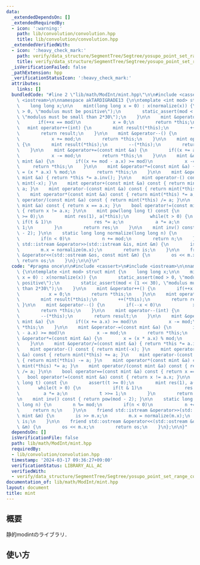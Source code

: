 ```yaml
---
data:
  _extendedDependsOn: []
  _extendedRequiredBy:
  - icon: ':warning:'
    path: lib/convolution/convolution.hpp
    title: lib/convolution/convolution.hpp
  _extendedVerifiedWith:
  - icon: ':heavy_check_mark:'
    path: verify/data_structure/SegmentTree/Segtree/yosupo_point_set_range_composite.test.cpp
    title: verify/data_structure/SegmentTree/Segtree/yosupo_point_set_range_composite.test.cpp
  _isVerificationFailed: false
  _pathExtension: hpp
  _verificationStatusIcon: ':heavy_check_mark:'
  attributes:
    links: []
  bundledCode: "#line 2 \"lib/math/ModInt/mint.hpp\"\n\n#include <cassert>\n#include\
    \ <iostream>\n\nnamespace akTARDIGRADE13 {\n\ntemplate <int mod> struct mint {\n\
    \    long long x;\n\n    mint(long long x = 0) : x(normalize(x)) {\n        static_assert(mod\
    \ > 0, \"modulus must be positive\");\n        static_assert(mod < (1 << 30),\
    \ \"modulus must be small than 2*30\");\n    }\n\n    mint &operator++() {\n \
    \       if(++x == mod)\n            x = 0;\n        return *this;\n    }\n\n \
    \   mint operator++(int) {\n        mint result(*this);\n        ++(*this);\n\
    \        return result;\n    }\n\n    mint &operator--() {\n        if(--x < 0)\n\
    \            x += mod;\n        return *this;\n    }\n\n    mint operator--(int)\
    \ {\n        mint result(*this);\n        --(*this);\n        return result;\n\
    \    }\n\n    mint &operator+=(const mint &a) {\n        if((x += a.x) >= mod)\n\
    \            x -= mod;\n        return *this;\n    }\n\n    mint &operator-=(const\
    \ mint &a) {\n        if((x += mod - a.x) >= mod)\n            x -= mod;\n   \
    \     return *this;\n    }\n\n    mint &operator*=(const mint &a) {\n        x\
    \ = (x * a.x) % mod;\n        return *this;\n    }\n\n    mint &operator/=(const\
    \ mint &a) { return *this *= a.inv(); }\n\n    mint operator-() const { return\
    \ mint(-x); }\n    mint operator+(const mint &a) const { return mint(*this) +=\
    \ a; }\n    mint operator-(const mint &a) const { return mint(*this) -= a; }\n\
    \    mint operator*(const mint &a) const { return mint(*this) *= a; }\n    mint\
    \ operator/(const mint &a) const { return mint(*this) /= a; }\n\n    bool operator==(const\
    \ mint &a) const { return x == a.x; }\n    bool operator!=(const mint &a) const\
    \ { return x != a.x; }\n\n    mint pow(long long t) const {\n        assert(t\
    \ >= 0);\n        mint res(1), a(*this);\n        while(t > 0) {\n           \
    \ if(t & 1)\n                res *= a;\n            a *= a;\n            t >>=\
    \ 1;\n        }\n        return res;\n    }\n\n    mint inv() const { return pow(mod\
    \ - 2); }\n\n    static long long normalize(long long n) {\n        n %= mod;\n\
    \        if(n < 0)\n            n += mod;\n        return n;\n    }\n\n    friend\
    \ std::istream &operator>>(std::istream &is, mint &m) {\n        is >> m.x;\n\
    \        m.x = normalize(m.x);\n        return is;\n    }\n\n    friend std::ostream\
    \ &operator<<(std::ostream &os, const mint &m) {\n        os << m.x;\n       \
    \ return os;\n    }\n};\n\n}\n"
  code: "#pragma once\n\n#include <cassert>\n#include <iostream>\n\nnamespace akTARDIGRADE13\
    \ {\n\ntemplate <int mod> struct mint {\n    long long x;\n\n    mint(long long\
    \ x = 0) : x(normalize(x)) {\n        static_assert(mod > 0, \"modulus must be\
    \ positive\");\n        static_assert(mod < (1 << 30), \"modulus must be small\
    \ than 2*30\");\n    }\n\n    mint &operator++() {\n        if(++x == mod)\n \
    \           x = 0;\n        return *this;\n    }\n\n    mint operator++(int) {\n\
    \        mint result(*this);\n        ++(*this);\n        return result;\n   \
    \ }\n\n    mint &operator--() {\n        if(--x < 0)\n            x += mod;\n\
    \        return *this;\n    }\n\n    mint operator--(int) {\n        mint result(*this);\n\
    \        --(*this);\n        return result;\n    }\n\n    mint &operator+=(const\
    \ mint &a) {\n        if((x += a.x) >= mod)\n            x -= mod;\n        return\
    \ *this;\n    }\n\n    mint &operator-=(const mint &a) {\n        if((x += mod\
    \ - a.x) >= mod)\n            x -= mod;\n        return *this;\n    }\n\n    mint\
    \ &operator*=(const mint &a) {\n        x = (x * a.x) % mod;\n        return *this;\n\
    \    }\n\n    mint &operator/=(const mint &a) { return *this *= a.inv(); }\n\n\
    \    mint operator-() const { return mint(-x); }\n    mint operator+(const mint\
    \ &a) const { return mint(*this) += a; }\n    mint operator-(const mint &a) const\
    \ { return mint(*this) -= a; }\n    mint operator*(const mint &a) const { return\
    \ mint(*this) *= a; }\n    mint operator/(const mint &a) const { return mint(*this)\
    \ /= a; }\n\n    bool operator==(const mint &a) const { return x == a.x; }\n \
    \   bool operator!=(const mint &a) const { return x != a.x; }\n\n    mint pow(long\
    \ long t) const {\n        assert(t >= 0);\n        mint res(1), a(*this);\n \
    \       while(t > 0) {\n            if(t & 1)\n                res *= a;\n   \
    \         a *= a;\n            t >>= 1;\n        }\n        return res;\n    }\n\
    \n    mint inv() const { return pow(mod - 2); }\n\n    static long long normalize(long\
    \ long n) {\n        n %= mod;\n        if(n < 0)\n            n += mod;\n   \
    \     return n;\n    }\n\n    friend std::istream &operator>>(std::istream &is,\
    \ mint &m) {\n        is >> m.x;\n        m.x = normalize(m.x);\n        return\
    \ is;\n    }\n\n    friend std::ostream &operator<<(std::ostream &os, const mint\
    \ &m) {\n        os << m.x;\n        return os;\n    }\n};\n\n}"
  dependsOn: []
  isVerificationFile: false
  path: lib/math/ModInt/mint.hpp
  requiredBy:
  - lib/convolution/convolution.hpp
  timestamp: '2024-03-17 09:36:27+09:00'
  verificationStatus: LIBRARY_ALL_AC
  verifiedWith:
  - verify/data_structure/SegmentTree/Segtree/yosupo_point_set_range_composite.test.cpp
documentation_of: lib/math/ModInt/mint.hpp
layout: document
title: mint
---
```


## 概要

静的modintのライブラリ．

## 使い方

